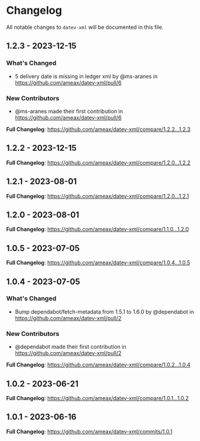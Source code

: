 # Changelog

All notable changes to `datev-xml` will be documented in this file.

## 1.2.3 - 2023-12-15

### What's Changed

* 5 delivery date is missing in ledger xml by @ms-aranes in https://github.com/ameax/datev-xml/pull/6

### New Contributors

* @ms-aranes made their first contribution in https://github.com/ameax/datev-xml/pull/6

**Full Changelog**: https://github.com/ameax/datev-xml/compare/1.2.2...1.2.3

## 1.2.2 - 2023-12-15

**Full Changelog**: https://github.com/ameax/datev-xml/compare/1.2.0...1.2.2

## 1.2.1 - 2023-08-01

**Full Changelog**: https://github.com/ameax/datev-xml/compare/1.2.0...1.2.1

## 1.2.0 - 2023-08-01

**Full Changelog**: https://github.com/ameax/datev-xml/compare/1.1.0...1.2.0

## 1.0.5 - 2023-07-05

**Full Changelog**: https://github.com/ameax/datev-xml/compare/1.0.4...1.0.5

## 1.0.4 - 2023-07-05

### What's Changed

- Bump dependabot/fetch-metadata from 1.5.1 to 1.6.0 by @dependabot in https://github.com/ameax/datev-xml/pull/2

### New Contributors

- @dependabot made their first contribution in https://github.com/ameax/datev-xml/pull/2

**Full Changelog**: https://github.com/ameax/datev-xml/compare/1.0.2...1.0.4

## 1.0.2 - 2023-06-21

**Full Changelog**: https://github.com/ameax/datev-xml/compare/1.0.1...1.0.2

## 1.0.1 - 2023-06-16

**Full Changelog**: https://github.com/ameax/datev-xml/commits/1.0.1
